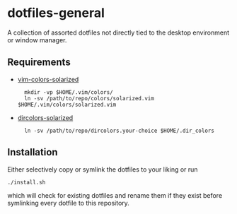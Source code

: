 # dotfiles-general

A collection of assorted dotfiles not directly tied to the desktop environment or window manager.

## Requirements

* [vim-colors-solarized](https://github.com/altercation/vim-colors-solarized)

        mkdir -vp $HOME/.vim/colors/
        ln -sv /path/to/repo/colors/solarized.vim $HOME/.vim/colors/solarized.vim

* [dircolors-solarized](https://github.com/seebi/dircolors-solarized)

        ln -sv /path/to/repo/dircolors.your-choice $HOME/.dir_colors

## Installation

Either selectively copy or symlink the dotfiles to your liking or run

    ./install.sh

which will check for existing dotfiles and rename them if they exist before symlinking every dotfile to this repository.

